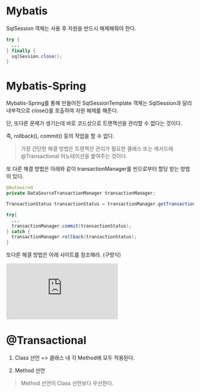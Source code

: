 # Mybatis

SqlSession 객체는 사용 후 자원을 반드시 해제해줘야 한다.

~~~java
try {
  ...
} finally {
  sqlSession.close();
}
~~~

# Mybatis-Spring

Mybatis-Spring를 통해 만들어진 SqlSessionTemplate 객체는 SqlSession과 달리 내부적으로 close()를 호출하여 자원 해제를 해준다.

단, 또다른 문제가 생기는데 바로 코드상으로 트랜잭션을 관리할 수 없다는 것이다.

즉, rollback(), commit() 등의 작업을 할 수 없다.

> 가장 간단한 해결 방법은 트랜잭션 관리가 필요한 클래스 또는 메서드에 @Transactional 어노테이션을 붙여주는 것이다.

또 다른 해결 방법은 아래와 같이 transactionManager를 빈으로부터 할당 받는 방법이 있다.

~~~java
@Autowired
private DataSourceTransactionManager transactionManager;

TransactionStatus transactionStatus = transactionManager.getTransaction(new DefaultTransactionDefinition());

try{
  ...
  transactionManager.commit(transactionStatus);
} catch {
  transactionManager.rollback(transactionStatus);
}
~~~

또다른 해결 방법은 아래 사이트를 참조해라. (구방식)

![Mybatis-Spring 트랜잭션 관리 방법](https://barunmo.blogspot.com/2013/06/mybatis.html)


# @Transactional

1. Class 선언
   => 클래스 내 각 Method에 모두 적용된다.

2. Method 선언

> Method 선언이 Class 선언보다 우선한다.

